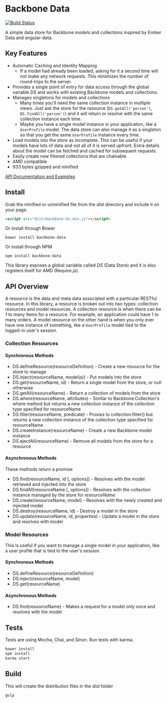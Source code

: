 Backbone Data
=============

[![Build Status](https://travis-ci.org/skaterdav85/backbone-data.svg)](https://travis-ci.org/skaterdav85/backbone-data)

A simple data store for Backbone models and collections inspired by Ember Data and angular-data.

## Key Features

* Automatic Caching and Identity Mapping
	* If a model had already been loaded, asking for it a second time will not make any network requests. This minimizes the number of round-trips to the server.
* Provides a single point of entry for data access through the global variable _DS_ and works with existing Backbone models and collections.
* Manages singletons for models and collections 
	* Many times you'll need the same collection instance in multiple views. Just ask the store for the resource (`DS.getAll('person')`, `DS.findAll('person')`) and it will return or resolve with the same collection instance each time.
	* Maybe you have a single model instance in your application, like a `UserProfile` model. The data store can also manage it as a singleton so that you get the same `UserProfile` instance every time.
* Load models into the store as incomplete. This can be useful if your models have lots of data and not all of it is served upfront. Extra details about the model can be fetched and cached for subsequent requests.
* Easily create new filtered collections that are chainable
* AMD compatible
* 933 bytes gzipped and minified

[API Documentation and Examples](apidocs.md)

## Install

Grab the minified or unminified file from the _dist_ directory and include it on your page.

```html
<script src="dist/backbone-ds.min.js"></script>
```

Or install through Bower

```
bower install backbone-data
```

Or install through NPM

```
npm install backbone-data
```

This library exposes a global variable called _DS_ (Data Store) and it is also registers itself for AMD (Require.js).

## API Overview

A resource is the data and meta data associated with a particular RESTful resource. In this library, a resource is broken out into two types: collection resources and model resources. A collection resource is when there can be 1 to many items for a resource. For example, an application could have 1 to many orders. A model resource on the other hand is when you only ever have one instance of something, like a `UserProfile` model tied to the logged-in user's session.

### Collection Resources

#### Synchronous Methods

* DS.defineResource(resourceDefinition) - Create a new resource for the store to manage
* DS.inject(resourceName, model(s)) - Put models into the store
* DS.get(resourceName, id) - Return a single model from the store, or null otherwise
* DS.getAll(resourceName) - Return a collection of models from the store
* DS.where(resourceName, attributes) - Similar to Backbone.Collection's where method but returns a new collection instance of the collection type specified for resourceName
* DS.filter(resourceName, predicate) - Proxies to collection.filter() but returns a new collection instance of the collection type specified for resourceName
* DS.createInstance(resourceName) - Create a new Backbone model instance
* DS.ejectAll(resourceName) - Remove all models from the store for a resource

#### Asynchronous Methods

These methods return a promise

* DS.find(resourceName, id [, options]) - Resolves with the model retrieved and injected into the store
* DS.findAll(resourceName [, options]) - Resolves with the collection instance managed by the store for _resourceName_
* DS.create(resourceName, model) - Resolves with the newly created and injected model
* DS.destroy(resourceName, id) - Destroy a model in the store
* DS.update(resourceName, id, properties) - Update a model in the store and resolves with model

### Model Resources

This is useful if you want to manage a single model in your application, like a user profile that is tied to the user's session.

#### Synchronous Methods

* DS.defineResource(resourceDefinition)
* DS.inject(resourceName, model)
* DS.get(resourceName)

#### Asynchronous Methods

* DS.find(resourceName) - Makes a request for a model only once and resolves with the model

## Tests

Tests are using Mocha, Chai, and Sinon. Run tests with karma.

```js
bower install
npm install
karma start
```

## Build

This will create the distribution files in the _dist_ folder

```
gulp
```
